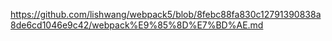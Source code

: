 https://github.com/lishwang/webpack5/blob/8febc88fa830c12791390838a8de6cd1046e9c42/webpack%E9%85%8D%E7%BD%AE.md
